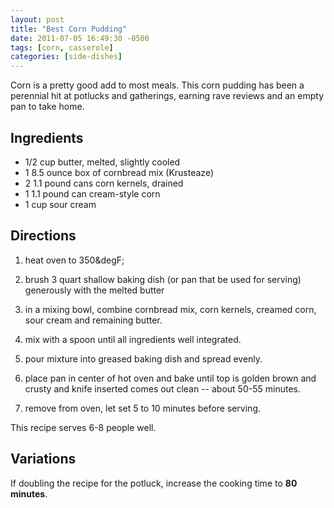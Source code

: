 ```yaml
---
layout: post
title: "Best Corn Pudding"
date: 2011-07-05 16:49:30 -0500
tags: [corn, casserole]
categories: [side-dishes]
---
```

Corn is a pretty good add to most meals. This corn pudding has been a perennial hit at potlucks and gatherings, earning rave reviews and an empty pan to take home.

## Ingredients

* 1/2 cup butter, melted, slightly cooled
* 1 8.5 ounce box of cornbread mix (Krusteaze)
* 2 1.1 pound cans corn kernels, drained
* 1 1.1 pound can cream-style corn
* 1 cup sour cream

## Directions

1. heat oven to 350&degF;

1. brush 3 quart shallow baking dish (or pan that be used for serving) generously with the melted butter

1. in a mixing bowl, combine cornbread mix, corn kernels, creamed corn, sour cream and remaining butter.

1. mix with a spoon until all ingredients well integrated.

1. pour mixture into greased baking dish and spread evenly.

1. place pan in center of hot oven and bake until top is golden brown and crusty and knife inserted comes out clean -- about 50-55 minutes.

1. remove from oven, let set 5 to 10 minutes before serving.

This recipe serves 6-8 people well.

## Variations

If doubling the recipe for the potluck, increase the cooking time to **80 minutes**.

